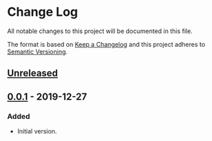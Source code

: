 # Change Log
All notable changes to this project will be documented in this file.

The format is based on [Keep a Changelog](http://keepachangelog.com/)
and this project adheres to [Semantic Versioning](http://semver.org/).


## [Unreleased]


## [0.0.1] - 2019-12-27
### Added
- Initial version.


<!-- links -->
[Unreleased]: https://github.com/plandes/pamauth/compare/v0.0.1...HEAD
[0.0.1]: https://github.com/plandes/pamauth/compare/v0.0.0...v0.0.1
